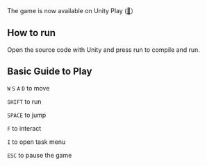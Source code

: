 The game is now available on Unity Play ([🔗](https://play.unity.com/en/games/504ab53c-0c2f-45b6-8456-bea16de5b9fc/anu2023-hurry-the-passenger)）

## How to run

Open the source code with Unity and press run to compile and run.

## Basic Guide to Play

`W` `S` `A` `D` to move

`SHIFT` to run

`SPACE` to jump

`F` to interact

`I` to open task menu

`ESC` to pause the game
